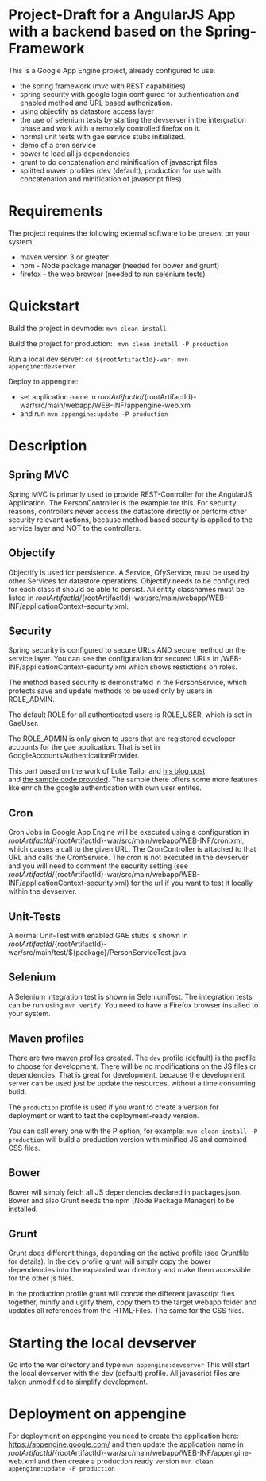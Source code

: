 Project-Draft for a AngularJS App with a backend based on the Spring-Framework
==============================================================================

This is a Google App Engine project, already configured to use:

- the spring framework (mvc with REST capabilities)
- spring security with google login configured for authentication and enabled method and URL based authorization.
- using objectify as datastore access layer
- the use of selenium tests by starting the devserver in the intergration phase and work with a remotely controlled firefox on it.
- normal unit tests with gae service stubs initialized.
- demo of a cron service
- bower to load all js dependencies
- grunt to do concatenation and minification of javascript files
- splitted maven profiles (dev (default), production for use with concatenation and minification of javascript files)

Requirements
============
The project requires the following external software to be present on your system:

- maven version 3 or greater
- npm - Node package manager (needed for bower and grunt)
- firefox - the web browser (needed to run selenium tests)

Quickstart
==========

Build the project in devmode: ` mvn clean install `

Build the project for production: ` mvn clean install -P production`

Run a local dev server: ` cd ${rootArtifactId}-war; mvn appengine:devserver `

Deploy to appengine:

- set application name in ${rootArtifactId}/${rootArtifactId}-war/src/main/webapp/WEB-INF/appengine-web.xm
- and run ` mvn appengine:update -P production ` 

Description
===========

Spring MVC
----------
Spring MVC is primarily used to provide REST-Controller for the AngularJS Application. The PersonController is the 
example for this. For security reasons, controllers never access the datastore directly or perform other security 
relevant actions, because method based security is applied to the service layer and NOT to the controllers. 

Objectify
---------
Objectify is used for persistence. A Service, OfyService, must be used by other Services for datastore operations. 
Objectify needs to be configured for each class it should be able to persist. All entity classnames must be listed 
in ${rootArtifactId}/${rootArtifactId}-war/src/main/webapp/WEB-INF/applicationContext-security.xml. 

Security
--------
Spring security is configured to secure URLs AND secure method on the service layer. You can see the configuration 
for secured URLs in /WEB-INF/applicationContext-security.xml which shows restictions on roles. 

The method based security is demonstrated in the PersonService, which protects save and update methods to be used only
by users in ROLE_ADMIN. 

The default ROLE for all authenticated users is ROLE_USER, which is set in GaeUser.

The ROLE_ADMIN is only given to users that are registered developer accounts for the gae application. 
That is set in GoogleAccountsAuthenticationProvider.

This part based on the work of Luke Tailor and [his blog post](http://spring.io/blog/2010/08/02/spring-security-in-google-app-engine/ "Go to spring security on gae blog post")  
and [the sample code provided](https://github.com/spring-projects/spring-security/tree/master/samples/gae-xml "Go to gae spring security sample code"). The sample there offers 
some more features like enrich the google authentication with own user entites.  

Cron
----
Cron Jobs in Google App Engine will be executed using a configuration in ${rootArtifactId}/${rootArtifactId}-war/src/main/webapp/WEB-INF/cron.xml, which causes 
a call to the given URL. The CronController is attached to that URL and calls the CronService. The cron is not 
executed in the devserver and you will need to comment the security setting (see ${rootArtifactId}/${rootArtifactId}-war/src/main/webapp/WEB-INF/applicationContext-security.xml) 
for the url if you want to test it locally within the devserver.  

Unit-Tests
----------

A normal Unit-Test with enabled GAE stubs is shown in ${rootArtifactId}/${rootArtifactId}-war/src/main/test/${package}/PersonServiceTest.java 

Selenium
--------

A Selenium integration test is shown in SeleniumTest. The integration tests can be run using ` mvn verify `. 
You need to have a Firefox browser installed to your system.

Maven profiles
--------------
There are two maven profiles created. The ` dev ` profile (default) is the profile to choose for development. There will 
be no modifications on the JS files or dependencies. That is great for development, because the development server can 
be used just be update the resources, without a time consuming build.
 
The ` production ` profile is used if you want to create a version for deployment or want to test the deployment-ready 
version. 

You can call every one with the P option, for example: ` mvn clean install -P production ` will build a production 
version with minified JS and combined CSS files.

Bower
-----
Bower will simply fetch all JS dependencies declared in packages.json.
Bower and also Grunt needs the npm (Node Package Manager) to be installed. 

Grunt
-----
Grunt does different things, depending on the active profile (see Gruntfile for details). In the dev profile grunt will 
simply copy the bower dependencies into the expanded war directory and make them accessible for the other js files.
 
In the production profile grunt will concat the different javascript files together, minify and uglify them, copy 
them to the target webapp folder and updates all references from the HTML-Files. The same for the CSS files.

Starting the local devserver
============================

Go into the war directory and type ` mvn appengine:devserver ` This will start the local devserver with the dev (default) 
profile. All javascript files are taken unmodified to simplify development.
 
Deployment on appengine
=======================
For deployment on appengine you need to create the application here: https://appengine.google.com/ and then update 
the application name in ${rootArtifactId}/${rootArtifactId}-war/src/main/webapp/WEB-INF/appengine-web.xml and then 
create a production ready version ` mvn clean appengine:update -P production `  